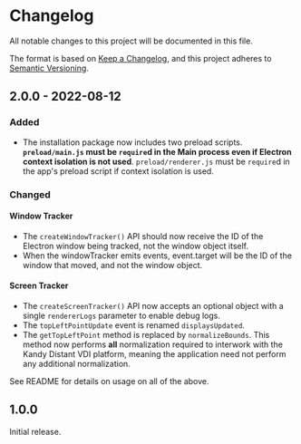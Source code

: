 # Changelog
All notable changes to this project will be documented in this file.

The format is based on [Keep a Changelog](https://keepachangelog.com/en/1.0.0/),
and this project adheres to [Semantic Versioning](https://semver.org/spec/v2.0.0.html).

## 2.0.0 - 2022-08-12

### Added
- The installation package now includes two preload scripts. **`preload/main.js` must be `require`d in the Main process even if Electron context isolation is not used**. `preload/renderer.js` must be `require`d in the app's preload script if context isolation is used.

### Changed
#### Window Tracker
- The `createWindowTracker()` API should now receive the ID of the Electron window being tracked, not the window object itself.
- When the windowTracker emits events, event.target will be the ID of the window that moved, and not the window object.

#### Screen Tracker
- The `createScreenTracker()` API now accepts an optional object with a single `rendererLogs` parameter to enable debug logs.
- The `topLeftPointUpdate` event is renamed `displaysUpdated`.
- The `getTopLeftPoint` method is replaced by `normalizeBounds`. This method now performs **all** normalization required to interwork with the Kandy Distant VDI platform, meaning the application need not perform any additional normalization.

See README for details on usage on all of the above.

## 1.0.0
Initial release.

<!-- changelog possible fields:
### Added
### Changed
### Removed
### Deprecated
### Fixed
### Security
